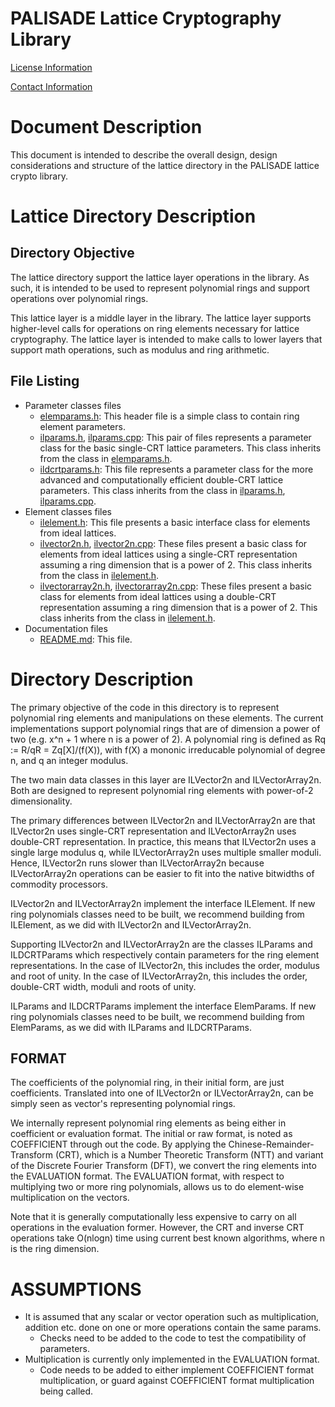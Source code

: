 PALISADE Lattice Cryptography Library
=====================================

[License Information](License.md)

[Contact Information](Contact.md)

Document Description
===================
This document is intended to describe the overall design, design considerations and structure of the lattice directory in the PALISADE lattice crypto library.

Lattice Directory Description
=============================

Directory Objective
-------------------
The lattice directory support the lattice layer operations in the library.  As such, it is intended to be used to represent polynomial rings and support operations over polynomial rings.

This lattice layer is a middle layer in the library.
The lattice layer supports higher-level calls for operations on ring elements necessary for lattice cryptography.
The lattice layer is intended to make calls to lower layers that support math operations, such as modulus and ring arithmetic.  

File Listing
------------

* Parameter classes files
  - [elemparams.h](src/lattice/elemparams.h): This header file is a simple class to contain ring element parameters.
  - [ilparams.h](src/lattice/ilparams.h), [ilparams.cpp](src/lattice/ilparams.cpp): This pair of files represents a parameter class for the basic single-CRT lattice parameters.  This class inherits from the class in [elemparams.h](src/lattice/elemparams.h).
  - [ildcrtparams.h](src/lattice/ildcrtparams.h): This file represents a parameter class for the more advanced and computationally efficient double-CRT lattice parameters.  This class inherits from the class in [ilparams.h](src/lattice/ilparams.h), [ilparams.cpp](src/lattice/ilparams.cpp).
* Element classes files
  - [ilelement.h](src/lattice/ilelement.h): This file presents a basic interface class for elements from ideal lattices.
  - [ilvector2n.h](src/lattice/ilvector2n.h), [ilvector2n.cpp](src/lattice/ilvector2n.cpp): These files present a basic class for elements from ideal lattices using a single-CRT representation assuming a ring dimension that is a power of 2.  This class inherits from the class in [ilelement.h](src/lattice/ilelement.h).
  - [ilvectorarray2n.h](src/lattice/ilvectorarray2n.h), [ilvectorarray2n.cpp](src/lattice/ilvectorarray2n.cpp): These files present a basic class for elements from ideal lattices using a double-CRT representation assuming a ring dimension that is a power of 2.  This class inherits from the class in [ilelement.h](src/lattice/ilelement.h).
* Documentation files
  - [README.md](src/lattice/README.md): This file.



Directory Description
=====================

The primary objective of the code in this directory is to represent polynomial ring elements and manipulations on these elements.  The current implementations support polynomial rings that are of dimension a power of two (e.g. x^n + 1 where n is a power of 2).  A polynomial ring is defined as Rq := R/qR = Zq[X]/(f(X)), with f(X) a mononic irreducable polynomial of degree n, and q an integer modulus.

The two main data classes in this layer are ILVector2n and ILVectorArray2n. Both are designed to represent polynomial ring elements with power-of-2 dimensionality.  

The primary differences between ILVector2n and ILVectorArray2n are that ILVector2n uses single-CRT representation and ILVectorArray2n uses double-CRT representation.  In practice, this means that ILVector2n uses a single large modulus q, while  ILVectorArray2n uses multiple smaller moduli.  Hence, ILVector2n runs slower than ILVectorArray2n because ILVectorArray2n operations can be easier to fit into the native bitwidths of commodity processors.

ILVector2n and ILVectorArray2n implement the interface ILElement.  If new ring polynomials classes need to be built, we recommend building from ILElement, as we did with ILVector2n and ILVectorArray2n.

Supporting ILVector2n and ILVectorArray2n are the classes ILParams and ILDCRTParams which respectively contain parameters for the ring element representations.  In the case of ILVector2n, this includes the order, modulus and root of unity.  In the case of ILVectorArray2n, this includes the order, double-CRT width, moduli and roots of unity.

ILParams and ILDCRTParams implement the interface ElemParams.  If new ring polynomials classes need to be built, we recommend building from ElemParams, as we did with ILParams and ILDCRTParams.

FORMAT
------
The coefficients of the polynomial ring, in their initial form, are just coefficients. Translated into one of ILVector2n or ILVectorArray2n, can be simply seen
as vector's representing polynomial rings.

We internally represent polynomial ring elements as being either in coefficient or evaluation format.  The initial or raw format, is noted as COEFFICIENT through out the code. By applying the Chinese-Remainder-Transform (CRT), which is a Number Theoretic Transform (NTT)  and variant of the Discrete Fourier Transform (DFT), we convert the ring elements into the EVALUATION format. The EVALUATION format, with respect to multiplying two or more ring polynomials, allows us to do element-wise multiplication on the vectors.

Note that it is generally computationally less expensive to carry on all operations in the evaluation former.  However, the CRT and inverse CRT operations take O(nlogn) time using current best known algorithms, where n is the ring dimension.

ASSUMPTIONS
===========

* It is assumed that any scalar or vector operation such as multiplication, addition etc. done on one or more operations contain the same params.
  - Checks need to be added to the code to test the compatibility of parameters.
* Multiplication is currently only implemented in the EVALUATION format.
  - Code needs to be added to either implement COEFFICIENT format multiplication, or guard against COEFFICIENT format multiplication being called.
